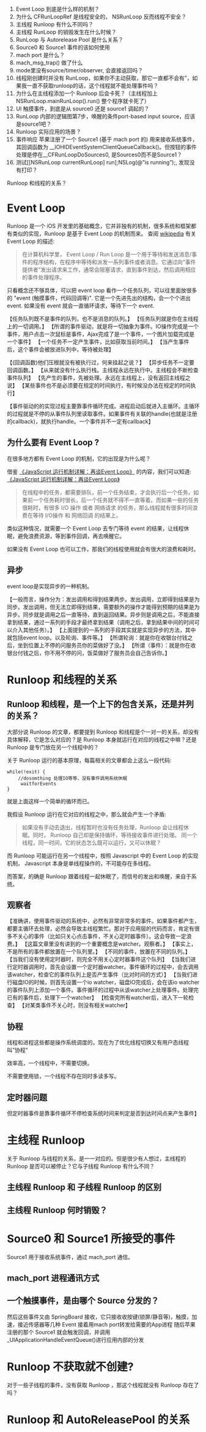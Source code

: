 1. Event Loop 到底是什么样的机制？
2. 为什么 CFRunLoopRef 是线程安全的， NSRunLoop 反而线程不安全？
3. 主线程 Runloop 有什么不同吗？
4. 主线程 RunLoop 的销毁发生在什么时候？
5. RunLoop 与 Autorelease Pool 是什么关系？
6. Source0 和 Source1 事件的该如何使用
7. mach port 是什么？
8. mach_msg_trap() 做了什么
9. mode里没有source/timer/observer, 会直接返回吗？
10. 线程刚创建时并没有 RunLoop，如果你不主动获取，那它一直都不会有”，如果我一直不获取runloop的话，这个线程就不能处理事件吗？
10. 为什么在主线程添加一个 Runloop 后会卡死？（主线程加上 NSRunLoop.mainRunLoop().run() 整个程序就卡死了）
11. UI 触摸事件，到底是从 source0 还是 source1 调起的？ 
12. RunLoop 内部的逻辑图第7步，唤醒的条件port-based input source，应该是source1吧？
13. Runloop 实际应用的场景？
14. 事件响应
苹果注册了一个 Source1 (基于 mach port 的) 用来接收系统事件，其回调函数为 __IOHIDEventSystemClientQueueCallback()。但按钮的事件处理是停在__CFRunLoopDoSources0, 是Sources0而不是Source1？
15. 测试[[NSRunLoop currentRunLoop] run];NSLog(@”is running”);, 发现没有打印？


Runloop 和线程的关系？

# Event Loop

Runloop 是一个 iOS 开发里的基础概念，它并非独有的机制，很多系统和框架都有类似的实现，Runloop 是基于 Event Loop 的机制而来。
查阅 [wikipedia](https://en.wikipedia.org/wiki/Event_loop) 有关 Event Loop 的描述:
>在计算机科学里， Event Loop / Run Loop 是一个用于等待和发送消息/事件的程序结构，在程序中等待和派发一系列事件或者消息。它通过向“事件提供者”发出请求来工作，通常会阻塞请求，直到事件到达，然后调用相应的事件处理程序。

只看概念还不够具体，可以把 event loop 看作一个任务队列，可以往里面放很多的 "event (触摸事件，代码回调等)". 它是一个先进先出的结构，会一个个进出 event. 如果没有 event 就会一直循环请求，等待下一个 event.

【任务队列既不是事件的队列，也不是消息的队列。】
【任务队列就是你在主线程上的一切调用。】
【所谓的事件驱动，就是将一切抽象为事件。IO操作完成是一个事件，用户点击一次鼠标是事件，Ajax完成了是一个事件，一个图片加载完成是一个事件】
【一个任务不一定产生事件，比如获取当前时间。】
【当产生事件后，这个事件会被放进队列中，等待被处理】


【(回调函数)他们压根就没有被执行过，何来挂起之说？】
【异步任务不一定要回调函数。】
【从来就没有什么执行栈。主线程永远在执行中。主线程会不断检查事件队列】
【先产生的事件，先被处理。永远在主线程上，没有返回主线程之说】
【某些事件也不是必须要在规定的时间执行，有时候没办法在规定的时间执行】


【事件驱动的的实现过程主要靠事件循环完成。进程启动后就进入主循环。主循环的过程就是不停的从事件队列里读取事件。如果事件有关联的handle(也就是注册的callback)，就执行handle。一个事件并不一定有callback】


## 为什么要有 Event Loop ?

在很多地方都有  Event Loop 的机制，它的出现是为什么呢？

借鉴 [《JavaScript 运行机制详解：再谈Event Loop》](http://www.ruanyifeng.com/blog/2014/10/event-loop.html) 的内容，我们可以知道:[《JavaScript 运行机制详解：再谈Event Loop》](http://www.ruanyifeng.com/blog/2014/10/event-loop.html)
>在线程中的任务，都需要排队，前一个任务结束，才会执行后一个任务。如果前一个任务耗时很长，后一个任务就不得不一直等着。而如果一些的任务很耗时，有很多 I/O 操作 或者 网络请求 的任务，那么线程就有很多时间浪费在等待 I/O操作 和 网络回调 的结果上。

类似这种情况，就需要一个 Event Loop 去专门等待 event 的结果，让线程休眠，避免浪费资源，等到事件回调，再去唤醒它。

如果没有 Event Loop 也可以工作，那我们的线程使用就会有很大的浪费和耗时。

## 异步

event loop是实现异步的一种机制。

【一般而言，操作分为：发出调用和得到结果两步。发出调用，立即得到结果是为同步。发出调用，但无法立即得到结果，需要额外的操作才能得到预期的结果是为异步。同步就是调用之后一直等待，直到返回结果。异步则是调用之后，不能直接拿到结果，通过一系列的手段才最终拿到结果（调用之后，拿到结果中间的时间可以介入其他任务）。】
【上面提到的一系列的手段其实就是实现异步的方法，其中就包括event loop。以及轮询、事件等。】
【所谓轮询：就是你在收银台付钱之后，坐到位置上不停的问服务员你的菜做好了没。】
【所谓（事件）：就是你在收银台付钱之后，你不用不停的问，饭菜做好了服务员会自己告诉你。】

# Runloop 和线程的关系

## Runloop 和线程，是一个上下的包含关系，还是并列的关系？

大部分说 Runloop 的文章，都要提到 Runloop 和线程是个一对一的关系，却没有具体解释，它是怎么对应的？是 Runloop 本身就运行在对应的线程之中嘛？还是 Runloop 是专门放在另一个线程中的？

关于 Runloop 运行的基本原理，每篇相关的文章都会上这么一段代码:

	while(!exit) {
	    //dosomthing 处理IO等等，没有事件调用系统休眠
   		 waitforEvents
	}	


就是上面这样一个简单的循环而已。

我假设 Runloop 运行在它对应的线程之中，那么就会产生一个矛盾:
>如果没有手动去退出，线程暂时也没有任务处理，Runloop 会让线程休眠。同时， Runloop 自己却是保持循环，等待接收事件进行处理。
>同一个线程，同一时间，它的状态怎么既可以运行，又可以休眠？

而 Runloop 可能运行在另一个线程中，按照 Javascript 中的 Event Loop 的实现机制， Javascript 本身是单线程操作的，不可能存在多线程。

而答案，的确是 Runloop 跟着线程一起休眠了，而信号的发出和唤醒，来自于系统。


## 观察者

【准确讲，使用事件驱动的系统中，必然有非常非常多的事件。如果事件都产生，都要主循环去处理，必然会导致主线程繁忙。那对于应用层的代码而言，肯定有很多不关心的事件（比如只关心点击事件，不关心定时器事件）。这会导致一定浪费。】
【这篇文章里没有讲到的一个重要概念是watcher。观察者。】
【事实上，不是所有的事件都放置在一个队列里。】
【不同的事件，放置在不同的队列。】
【当我们没有使用定时器时，则完全不用关心定时器事件这个队列】
【当我们进行定时器调用时，首先会设置一个定时器watcher。事件循环的过程中，会去调用该watcher，检查它的事件队列上是否产生事件（比对时间的方式）】
【当我们进行磁盘IO的时候，则首先设置一个io watcher，磁盘IO完成后，会在该io watcher的事件队列上添加一个事件。事件循环的过程中从该watcher上处理事件。处理完已有的事件后，处理下一个watcher】
【检查完所有watcher后，进入下一轮检查】
【对某类事件不关心时，则没有相关watcher】

## 协程

线程和进程这些都是操作系统调度的，现在为了优化线程切换又有用户态线程叫”协程"

效率高，一个线程中，不需要切换。

不需要使用锁，一个线程不存在同时多读多写。

## 定时器问题

但定时器事件是靠事件循环不停检查系统时间来判定是否到达时间点来产生事件】




# 主线程 Runloop

关于 Runloop 与线程的关系，是一一对应的。但是很少有人想过，主线程的 Runloop 是否可以被停止？它与子线程 Runloop 有什么不同？


## 主线程 Runloop 和 子线程 Runloop 的区别
 
 
## 主线程 Runloop 何时销毁？



# Source0 和 Source1  所接受的事件

Source1 用于接收系统事件，通过 mach_port 通信。

##  mach_port 进程通讯方式

## 一个触摸事件，是由哪个 Source 分发的？

然后这些事件又由 SpringBoard 接收，它只接收收按键(锁屏/静音等)，触摸，加速，接近传感器等几种 Event
接着用mach port转发给需要的App进程
随后苹果注册的那个 Source1 就会触发回调，并调用 _UIApplicationHandleEventQueue()进行应用内部的分发

# Runloop 不获取就不创建?

对于一些子线程的事件，没有获取 Runloop ，那这个线程就没有 Runloop 存在了吗？

# Runloop 和 AutoReleasePool 的关系



